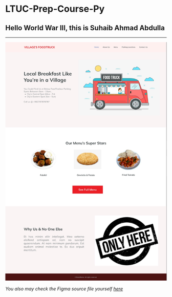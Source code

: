 # LTUC-Prep-Course-Py

## Hello World War III, this is Suhaib Ahmad Abdulla

---

![WifreFrame Image](imgs/1.png)

*You also may check the Figma source file yourself [here](https://www.figma.com/file/AYDljrSOuDo4aaMHjXyw8V/Figma-Wireframe-Kit-(Free)-(Community)?node-id=0%3A1)*
